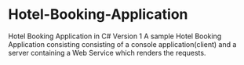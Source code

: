 # Hotel-Booking-Application
Hotel Booking Application in C# Version 1
A sample Hotel Booking Application consisting consisting of a console application(client) and a server containing a Web Service which renders the requests.
